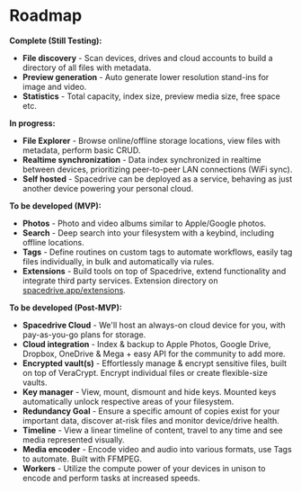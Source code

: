 # Roadmap

**Complete (Still Testing):**

- **File discovery** - Scan devices, drives and cloud accounts to build a directory of all files with metadata.
- **Preview generation** - Auto generate lower resolution stand-ins for image and video.
- **Statistics** - Total capacity, index size, preview media size, free space etc.

**In progress:**

- **File Explorer** - Browse online/offline storage locations, view files with metadata, perform basic CRUD.
- **Realtime synchronization** - Data index synchronized in realtime between devices, prioritizing peer-to-peer LAN connections (WiFi sync).
- **Self hosted** - Spacedrive can be deployed as a service, behaving as just another device powering your personal cloud.

**To be developed (MVP):**

- **Photos** - Photo and video albums similar to Apple/Google photos.
- **Search** - Deep search into your filesystem with a keybind, including offline locations.
- **Tags** - Define routines on custom tags to automate workflows, easily tag files individually, in bulk and automatically via rules.
- **Extensions** - Build tools on top of Spacedrive, extend functionality and integrate third party services. Extension directory on [spacedrive.app/extensions](/extensions).

**To be developed (Post-MVP):**

- **Spacedrive Cloud** - We'll host an always-on cloud device for you, with pay-as-you-go plans for storage.
- **Cloud integration** - Index & backup to Apple Photos, Google Drive, Dropbox, OneDrive & Mega + easy API for the community to add more.
- **Encrypted vault(s)** - Effortlessly manage & encrypt sensitive files, built on top of VeraCrypt. Encrypt individual files or create flexible-size vaults.
- **Key manager** - View, mount, dismount and hide keys. Mounted keys automatically unlock respective areas of your filesystem.
- **Redundancy Goal** - Ensure a specific amount of copies exist for your important data, discover at-risk files and monitor device/drive health.
- **Timeline** - View a linear timeline of content, travel to any time and see media represented visually.
- **Media encoder** - Encode video and audio into various formats, use Tags to automate. Built with FFMPEG.
- **Workers** - Utilize the compute power of your devices in unison to encode and perform tasks at increased speeds.
